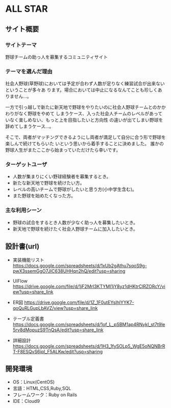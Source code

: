 # ALL STAR

## サイト概要


### サイトテーマ
野球チームの助っ人を募集するコミュニティサイト

### テーマを選んだ理由
社会人野球(草野球)においては予定が合わず人数が足りなく練習試合が出来ないということが多々あ
ります。場合においては中止になるなんてことも珍しくありません…。

一方で引っ越しで新たに新天地で野球をやりたいのに社会人野球チームとのかかわりがなく野球をやめて
しまうケース、入った社会人チームのレベルがあっていなく楽しめない、もっと上を目指したいと方向性
の違いが出てしまい野球を辞めてしまうケース…。

そこで、両者がマッチングできるようにし両者が満足して自分に合う形で野球を楽しんで続けてもらいた
いという思いから着手することに決めました。
誰かの野球人生がまたここから始まっていただけたら幸いです。

### ターゲットユーザ
- 人数が集まりにくい野球経験者を募集するとき。
- 新たな新天地で野球を続けたい方。
- レベルの高いチームで野球がしたいと思う方(小中学生含む)。
- また野球を始めたくなった方。

### 主な利用シーン
- 野球の試合をするとき人数が少なく助っ人を募集したいとき。
- 新天地で野球を続けたく社会人野球チームに加入したいとき。

## 設計書(url)

- 実装機能リスト
 https://docs.google.com/spreadsheets/d/1xUb2gAthu7sqoS9g-pwX3ssemGgO7JIC638UHHqn2hQ/edit?usp=sharing

- UIFlow
 https://drive.google.com/file/d/1jF2Mrl3KTYMI1jY8yz1dHKtrClRZORcY/view?usp=share_link

- ER図
 https://drive.google.com/file/d/1Z_1F0utEYsIhlYYK7-qoQuRLGupLbAVZ/view?usp=share_link

- テーブル定義書
 https://docs.google.com/spreadsheets/d/1of_L_pSBM1ap4RNykI_st7t9le5rv8dMopuzS9TnQsA/edit?usp=share_link

- 詳細設計
 https://docs.google.com/spreadsheets/d/1H3_1fySOLp5_WgE5oNQNBrRT-F8ESQvS6ipl_F5ALKw/edit?usp=sharing

## 開発環境
- OS：Linux(CentOS)
- 言語：HTML,CSS,Ruby,SQL
- フレームワーク：Ruby on Rails
- IDE：Cloud9
